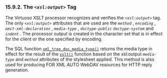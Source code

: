 <div>

<div>

<div>

<div>

### 15.9.2. The *`<xsl:output>`* Tag

</div>

</div>

</div>

The Virtuoso XSLT processor recognizes and verifies the *`<xsl:output>`*
tag. The only *`<xsl:output>`* attributes that are used are the
*`method`* , *`encoding`* , *`omit-xml-declaration`* , *`media-type`* ,
*`doctype-public`* *`doctype-system`* and *`indent`* . The processor
output is created in the character set that is in effect for the client
or the one specified by encoding.

The SQL function <a href="fn_xml_tree_doc_media_type.html" class="link"
title="xml_tree_doc_media_type"><code
class="function">xml_tree_doc_media_type()</code></a> returns the media
type in effect for the result of the
<a href="fn_xslt.html" class="link" title="xslt"><code
class="function">xslt()</code></a> function based on the xsl:output
*`media-type`* and *`method`* attributes of the stylesheet applied. This
method is also used for producing FOR XML AUTO WebDAV resources for HTTP
reply generation.

</div>
